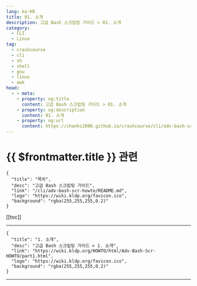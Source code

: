 ```yaml
---
lang: ko-KR
title: 01. 소개
description: 고급 Bash 스크립팅 가이드 > 01. 소개
category: 
  - CLI
  - Linux
tag: 
  - crashcourse
  - cli
  - sh
  - shell
  - gnu
  - linux
  - awk
head:
  - - meta:
    - property: og:title
      content: 고급 Bash 스크립팅 가이드 > 01. 소개
    - property: og:description
      content: 01. 소개
    - property: og:url
      content: https://chanhi2000.github.io/crashcourse/cli/adv-bash-scr-howto/01.html
---
```


# {{ $frontmatter.title }} 관련

```component VPCard
{
  "title": "목차",
  "desc": "고급 Bash 스크립팅 가이드",
  "link": "/cli/adv-bash-scr-howto/README.md",
  "logo": "https://wiki.kldp.org/favicon.ico",
  "background": "rgba(255,255,255,0.2)"
}
```

[[toc]]

---

```component VPCard
{
  "title": "1. 소개",
  "desc": "고급 Bash 스크립팅 가이드 > 1. 소개",
  "link": "https://wiki.kldp.org/HOWTO/html/Adv-Bash-Scr-HOWTO/part1.html",
  "logo": "https://wiki.kldp.org/favicon.ico",
  "background": "rgba(255,255,255,0.2)"
}
```

---

<TagLinks />